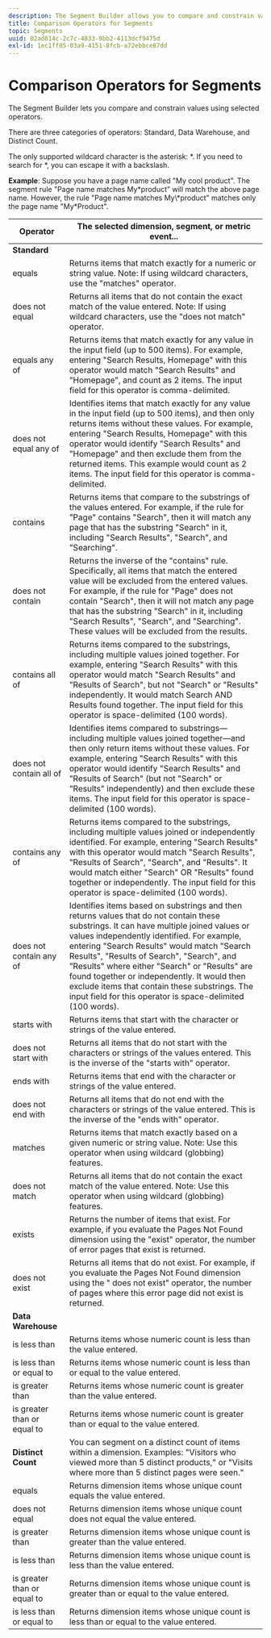 ```yaml
---
description: The Segment Builder allows you to compare and constrain values using selected operators.
title: Comparison Operators for Segments
topic: Segments
uuid: 02ad814c-2c7c-4833-9bb2-4113dcf9475d
exl-id: 1ec1ff05-03a9-4151-8fcb-a72ebbce87dd
---
```

# Comparison Operators for Segments

The Segment Builder lets you compare and constrain values using selected operators.

There are three categories of operators: Standard, Data Warehouse, and Distinct Count.

The only supported wildcard character is the asterisk: &#42;. If you need to search for &#42;, you can escape it with a backslash.

**Example**: Suppose you have a page name called "My cool product". The segment rule "Page name matches My&#42;product" will match the above page name. However, the rule "Page name matches My\\&#42;product" matches only the page name "My&#42;Product".

| Operator | The selected dimension, segment, or metric event... |
|--- |--- |
|**Standard**||
|equals|Returns items that match exactly for a numeric or string value. Note:  If using wildcard characters, use the "matches" operator.|
|does not equal|Returns all items that do not contain the exact match of the value entered.  Note:  If using wildcard characters, use the "does not match" operator.|
|equals any of|Returns items that match exactly for any value in the input field (up to 500 items). For example, entering "Search Results, Homepage" with this operator would match "Search Results" and "Homepage", and count as 2 items. The input field for this operator is comma-delimited.|
|does not equal any of| Identifies items that match exactly for any value in the input field (up to 500 items), and then only returns items without these values. For example, entering "Search Results, Homepage" with this operator would identify "Search Results" and "Homepage" and then exclude them from the returned items. This example would count as 2 items. The input field for this operator is comma-delimited.|
|contains|Returns items that compare to the substrings of the values entered. For example, if the rule for "Page" contains "Search", then it will match any page that has the substring "Search" in it, including "Search Results", "Search", and "Searching".|
|does not contain|Returns the inverse of the "contains" rule. Specifically, all items that match the entered value will be excluded from the entered values. For example, if the rule for "Page" does not contain "Search", then it will not match any page that has the substring "Search" in it, including "Search Results", "Search", and "Searching". These values will be excluded from the results.|
|contains all of|Returns items compared to the substrings, including multiple values joined together. For example, entering "Search Results" with this operator would match "Search Results" and "Results of Search", but not "Search" or "Results" independently. It would match Search AND Results found together. The input field for this operator is space-delimited (100 words).|
|does not contain all of|Identifies items compared to substrings—including multiple values joined together—and then only return items without these values. For example, entering "Search Results" with this operator would identify "Search Results" and "Results of Search" (but not "Search" or "Results" independently) and then exclude these items. The input field for this operator is space-delimited (100 words).|
|contains any of|Returns items compared to the substrings, including multiple values joined or independently identified. For example, entering "Search Results" with this operator would match "Search Results", "Results of Search", "Search", and "Results". It would match either "Search" OR "Results" found together or independently. The input field for this operator is space-delimited (100 words).|
|does not contain any of|Identifies items based on substrings and then returns values that do not contain these substrings. It can have multiple joined values or values independently identified. For example, entering "Search Results" would match "Search Results", "Results of Search", "Search", and "Results" where either "Search" or "Results" are found together or independently. It would then exclude items that contain these substrings. The input field for this operator is space-delimited (100 words).|
|starts with|Returns items that start with the character or strings of the value entered.|
|does not start with|Returns all items that do not start with the characters or strings of the values entered. This is the inverse of the "starts with" operator.|
|ends with|Returns items that end with the character or strings of the value entered.|
|does not end with|Returns all items that do not end with the characters or strings of the value entered. This is the inverse of the "ends with" operator.|
|matches|Returns items that match exactly based on a given numeric or string value. Note:  Use this operator when using wildcard (globbing) features.|
|does not match|Returns all items that do not contain the exact match of the value entered. Note:  Use this operator when using wildcard (globbing) features.|
|exists|Returns the number of items that exist. For example, if you evaluate the Pages Not Found dimension using the "exist" operator, the number of error pages that exist is returned.|
|does not exist|Returns all items that do not exist. For example, if you evaluate the Pages Not Found dimension using the " does not exist" operator, the number of pages where this error page did not exist is returned.|
|**Data Warehouse**||
|is less than|Returns items whose numeric count is less than the value entered.|
|is less than or equal to|Returns items whose numeric count is less than or equal to the value entered.|
|is greater than|Returns items whose numeric count is greater than the value entered.|
|is greater than or equal to|Returns items whose numeric count is greater than or equal to the value entered.|
|**Distinct Count**|You can segment on a distinct count of items within a dimension. Examples: "Visitors who viewed more than 5 distinct products," or "Visits where more than 5 distinct pages were seen."|
|equals|Returns dimension items whose unique count equals the value entered.|
| does not equal |Returns dimension items whose unique count does not equal the value entered.|
| is greater than |Returns dimension items whose unique count is greater than the value entered. |
| is less than |Returns dimension items whose unique count is less than the value entered. |
| is greater than or equal to |Returns dimension items whose unique count is greater than or equal to the value entered. |
| is less than or equal to |Returns dimension items whose unique count is less than or equal to the value entered. |

